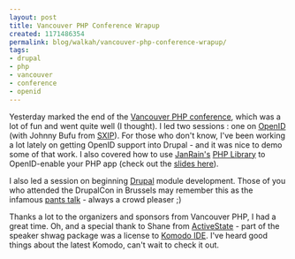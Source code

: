 ```yaml
---
layout: post
title: Vancouver PHP Conference Wrapup
created: 1171486354
permalink: blog/walkah/vancouver-php-conference-wrapup/
tags:
- drupal
- php
- vancouver
- conference
- openid
---
```

<p>Yesterday marked the end of the <a href="http://vancouver.php.net/">Vancouver PHP conference</a>, which was a lot of fun and went quite well (I thought). I led two sessions : one on <a href="http://openid.net/">OpenID</a> (with Johnny Bufu from <a href="http://www.sxip.com/">SXIP</a>). For those who don't know, I've been working a lot lately on getting OpenID support into Drupal - and it was nice to demo some of that work. I also covered how to use <a href="http://janrain.com/">JanRain's</a> <a href="http://www.openidenabled.com/openid/libraries/php">PHP Library</a> to OpenID-enable your PHP app (check out the <a href="http://walkah.net/files/vancouver-php-openid.pdf">slides here</a>).</p>
<p>I also led a session on beginning <a href="http://drupal.org/">Drupal</a> module development. Those of you who attended the DrupalCon in Brussels may remember this as the infamous <a href="http://drupal.org/node/86528">pants talk</a> - always a crowd pleaser ;)</p>
<p>Thanks a lot to the organizers and sponsors from Vancouver PHP, I had a great time. Oh, and a special thank to Shane from <a href="http://activestate.com">ActiveState</a> - part of the speaker shwag package was a license to <a href="http://www.activestate.com/products/komodo_ide/">Komodo IDE</a>. I've heard good things about the latest Komodo, can't wait to check it out.</p>
